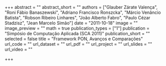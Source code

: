 +++
abstract = ""
abstract_short = ""
authors = ["Glauber Zárate Valença", "Roni Fábio Banaszewski", "Adriano Francisco Ronszcka", "Márcio Venâncio Batista", "Robson Ribeiro Linhares", "João Alberto Fabro", "Paulo Cézar Stadzisz", "Jean Marcelo Simão"]
date = "2011-10-18"
image = ""
image_preview = ""
math = true
publication_types = ["1"]
publication = "Simpósio de Computação Aplicada (SCA 2011)"
publication_short = ""
selected = false
title = "Framework PON, Avanços e Comparações"
url_code = ""
url_dataset = ""
url_pdf = ""
url_project = ""
url_slides = ""
url_video = ""

+++
